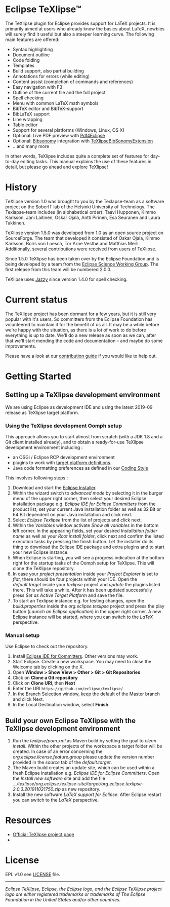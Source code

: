 # Eclipse TeXlipse™
The TeXlipse plugin for Eclipse provides support for LaTeX projects. It is primarily aimed at users who already know the basics about LaTeX, newbies will surely find it useful but also a steeper learning curve. The following main features are offered:

* Syntax highlighting
* Document outline
* Code folding
* Templates
* Build support, also partial building
* Annotations for errors (while editing)
* Content assist (completion of commands and references)
* Easy navigation with F3
* Outline of the current file and the full project
* Spell checking
* Menu with common LaTeX math symbols
* BibTeX editor and BibTeX-support
* BibLaTeX support
* Line wrapping
* Table editor
* Support for several platforms (Windows, Linux, OS X)
* Optional: Live PDF preview with [Pdf4Eclipse](http://borisvl.github.com/Pdf4Eclipse "Pdf4Eclipse")  
* Optional: [Bibsonomy](http://www.bibsonomy.org/ "Bibsonomy")  integration with  [TeXlipseBibSonomyExtension](http://www.bibsonomy.org/help_en/TeXlipseBibSonomyExtension "TeXlipseBibSonomyExtension") 
* ...and many more

In other words, TeXlipse includes quite a complete set of features for day-to-day editing tasks. This manual explains the use of these features in detail, but please go ahead and explore TeXlipse!

# History

TeXlipse version 1.0 was brought to you by the Texlapse-team as a software project on the SoberIT lab of the Helsinki University of Technology. The Texlapse-team includes (in alphabetical order): Taavi Hupponen, Kimmo Karlsson, Jani Laitinen, Oskar Ojala, Antti Pirinen, Esa Seuranen and Laura Takkinen.

TeXlipse version 1.5.0 was developed from 1.0 as an open source project on SourceForge. The team that developed it consisted of Oskar Ojala, Kimmo Karlsson, Boris von Loesch, Tor Arne Vestbø and Matthias Merll. Additionally, several contributions were received from users of TeXlipse.

Since 1.5.0 TeXlipse has been taken over by the Eclipse Foundation and is being developed by a team from the [Eclipse Science Working Group](https://science.eclipse.org "Eclipse Science Working Group"). The first release from this team will be numbered 2.0.0.

TeXlipse uses [Jazzy](http://jazzy.sourceforge.net/ "Jazzy") since version 1.4.0 for spell checking.

# Current status

The TeXlipse project has been dormant for a few years, but it is still very popular with it's users. So committers from the Eclipse Foundation has volunteered to maintain it for the benefit of us all. It may be a while before we're happy with the situation, as there is a lot of work to do before everything is up to date. We'll do a new release as soon as we can, after that we'll start mending the code and documentation – and maybe do some improvements.

Please have a look at our [contribution guide](https://github.com/eclipse/texlipse/blob/master/CONTRIBUTING.md "Contribution Guide") if you would like to help out.

# Getting Started

## Setting up a TeXlipse development environment

We are using Eclipse as development IDE and using the latest 2019-09 release as TeXlipse target platform.

### Using the TeXlipse development Oomph setup

This approach allows you to start almost from scratch (with a JDK 1.8 and a Git client installed already), and to obtain a ready-for-use TeXlipse development environment including :
* an OSGi / Eclipse RCP development environment
* plugins to work with [target platform definitions](https://github.com/mbarbero/fr.obeo.releng.targetplatform/).
* Java code formatting preferences as defined in our [Coding Style](https://wiki.eclipse.org/Triquetrum/Coding_Style)

This involves following steps :

1. Download and start the [Eclipse Installer](http://www.eclipse.org/downloads/eclipse-packages/).
2. Within the wizard switch to _advanced mode_ by selecting it in the burger menu of the upper right corner, then select your desired Eclipse installation package e.g. _Eclipse IDE for Eclipse Committers_ from the product list, set your current Java installation folder as well as 32 Bit or 64 Bit dependent on your Java installation and click next.
3. Select _Eclipse Texlipse_ from the list of projects and click next.
4. Within the _Variables_ window activate _Show all variables_ in the bottom left corner. In the appearing fields, set your desired _Installation folder name_ as well as your _Root install folder_, click next and confirm the listed execution tasks by pressing the finish button. Let the installer do its thing to download the Eclipse IDE package and extra plugins and to start your new Eclipse instance.
6. When Eclipse is starting, you will see a progress indication at the bottom right for the startup tasks of the Oomph setup for TeXlipse. This will clone the TeXlipse repository.
7. In case your _project presentation_ inside your _Project Explorer_ is set to _flat_, there should be four projects within your IDE. Open the _default.target_ inside your _texlipse_ project and _update_ the plugins listed there. This will take a while. After it has been updated successfully press _Set as Active Target Platform_ and save the file.
8. To start an Texlipse instance e.g. for testing changes, open the _build.properties_ inside the _org.eclipse.texlipse_ project and press the play button (_Launch an Eclipse application_) in the upper right corner. A new Eclipse instance will be started, where you can switch to the _LaTeX_ perspective.

### Manual setup

Use Eclipse to check out the repository.

1. Install [Eclipse IDE for Committers](http://www.eclipse.org/downloads/). Other versions may work.
2. Start Eclipse. Create a new workspace.  You may need to close the Welcome tab by clicking on the X.
3. Open **Window > Show View > Other > Git > Git Repositories**
4. Click on **Clone a Git repository**
5. Click on **Clone URI**, then **Next**
6. Enter the URI ``https://github.com/eclipse/texlipse/``
7. In the Branch Selection window, keep the default of the Master branch and click Next.
8. In the Local Destination window, select **Finish**.

## Build your own Eclipse TeXlipse with the TeXlipse development environment

1. Run the _texlipse/pom.xml_ as Maven build by setting the goal to _clean install_. Within the other projects of the workspace a target folder will be created. In case of an error concerning the _org.eclipse.license.feature.group_ please update the version number provided in the _source_ tab of the _default.target_.
2. The Maven build creates an update site, which can be used within a fresh Eclipse installation e.g. _Eclipse IDE for Eclipse Committers_. Open the _Install new software_ site and add the file _.../texlipse/org.eclipse.texlipse-site/target/org.eclipse.texlipse-2.0.3.201911021750.zip_ as new repository.
3. Install the new software _LaTeX support for Eclipse_. After Eclipse restart you can switch to the _LaTeX_ perspective.

# Resources

* [Official TeXlipse project page](https://projects.eclipse.org/projects/science.texlipse "TeXlipse Project Page")
* 

# License

EPL v1.0 see [LICENSE](LICENSE) file.

---
_Eclipse TeXlipse, Eclipse, the Eclipse logo, and the Eclipse TeXlipse project logo are either registered trademarks or trademarks of The Eclipse Foundation in the United States and/or other countries._

 

